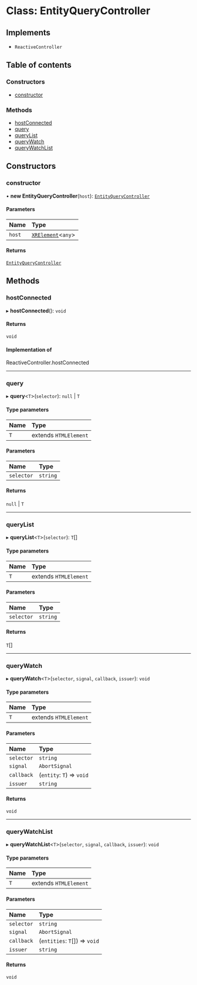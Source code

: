 # Class: EntityQueryController

## Implements

- `ReactiveController`

## Table of contents

### Constructors

- [constructor](EntityQueryController.md#constructor)

### Methods

- [hostConnected](EntityQueryController.md#hostconnected)
- [query](EntityQueryController.md#query)
- [queryList](EntityQueryController.md#querylist)
- [queryWatch](EntityQueryController.md#querywatch)
- [queryWatchList](EntityQueryController.md#querywatchlist)

## Constructors

### constructor

• **new EntityQueryController**(`host`): [`EntityQueryController`](EntityQueryController.md)

#### Parameters

| Name | Type |
| :------ | :------ |
| `host` | [`XRElement`](XRElement.md)\<`any`\> |

#### Returns

[`EntityQueryController`](EntityQueryController.md)

## Methods

### hostConnected

▸ **hostConnected**(): `void`

#### Returns

`void`

#### Implementation of

ReactiveController.hostConnected

___

### query

▸ **query**\<`T`\>(`selector`): ``null`` \| `T`

#### Type parameters

| Name | Type |
| :------ | :------ |
| `T` | extends `HTMLElement` |

#### Parameters

| Name | Type |
| :------ | :------ |
| `selector` | `string` |

#### Returns

``null`` \| `T`

___

### queryList

▸ **queryList**\<`T`\>(`selector`): `T`[]

#### Type parameters

| Name | Type |
| :------ | :------ |
| `T` | extends `HTMLElement` |

#### Parameters

| Name | Type |
| :------ | :------ |
| `selector` | `string` |

#### Returns

`T`[]

___

### queryWatch

▸ **queryWatch**\<`T`\>(`selector`, `signal`, `callback`, `issuer`): `void`

#### Type parameters

| Name | Type |
| :------ | :------ |
| `T` | extends `HTMLElement` |

#### Parameters

| Name | Type |
| :------ | :------ |
| `selector` | `string` |
| `signal` | `AbortSignal` |
| `callback` | (`entity`: `T`) => `void` |
| `issuer` | `string` |

#### Returns

`void`

___

### queryWatchList

▸ **queryWatchList**\<`T`\>(`selector`, `signal`, `callback`, `issuer`): `void`

#### Type parameters

| Name | Type |
| :------ | :------ |
| `T` | extends `HTMLElement` |

#### Parameters

| Name | Type |
| :------ | :------ |
| `selector` | `string` |
| `signal` | `AbortSignal` |
| `callback` | (`entities`: `T`[]) => `void` |
| `issuer` | `string` |

#### Returns

`void`
